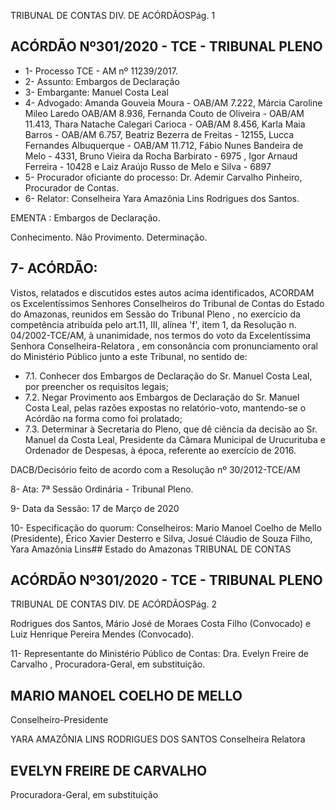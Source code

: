 TRIBUNAL DE CONTAS DIV. DE ACÓRDÃOSPág. 1

## ACÓRDÃO Nº301/2020 - TCE - TRIBUNAL PLENO

- 1- Processo TCE - AM nº 11239/2017.
- 2- Assunto: Embargos de Declaração
- 3- Embargante: Manuel Costa Leal
- 4- Advogado: Amanda Gouveia Moura - OAB/AM 7.222, Márcia Caroline Mileo Laredo OAB/AM 8.936, Fernanda Couto de Oliveira - OAB/AM 11.413, Thara Natache Calegari Carioca - OAB/AM 8.456, Karla Maia Barros - OAB/AM 6.757, Beatriz Bezerra de Freitas -  12155, Lucca Fernandes Albuquerque - OAB/AM 11.712, Fábio Nunes Bandeira de Melo - 4331, Bruno Vieira da Rocha Barbirato - 6975 , Igor Arnaud Ferreira - 10428 e Laiz Araújo Russo de Melo e Silva - 6897
- 5- Procurador  oficiante  do  processo: Dr.  Ademir  Carvalho  Pinheiro,  Procurador  de Contas.
- 6- Relator: Conselheira Yara Amazônia Lins Rodrigues dos Santos.

EMENTA : Embargos de Declaração.

Conhecimento. Não Provimento. Determinação.

## 7- ACÓRDÃO:

Vistos, relatados e discutidos estes autos acima identificados, ACORDAM os Excelentíssimos Senhores Conselheiros do Tribunal de Contas do Estado do Amazonas, reunidos em Sessão do Tribunal Pleno , no exercício da competência atribuída pelo art.11, III,  alínea 'f', item 1, da Resolução n. 04/2002-TCE/AM, à unanimidade, nos termos do voto da Excelentíssima Senhora Conselheira-Relatora , em consonância com pronunciamento oral do Ministério Público junto a este Tribunal, no sentido de:

- 7.1. Conhecer dos Embargos de Declaração do Sr. Manuel Costa Leal, por preencher os requisitos legais;
- 7.2. Negar Provimento aos Embargos de Declaração do Sr. Manuel Costa Leal, pelas razões expostas no relatório-voto, mantendo-se o Acórdão na forma como foi prolatado;
- 7.3. Determinar à  Secretaria  do  Pleno,  que  dê  ciência  da decisão  ao Sr. Manuel  da  Costa  Leal, Presidente da Câmara  Municipal  de Urucurituba e Ordenador de Despesas, à época, referente ao exercício de 2016.

DACB/Decisório feito de acordo com a Resolução nº 30/2012-TCE/AM

8- Ata: 7ª Sessão Ordinária - Tribunal Pleno.

9- Data da Sessão: 17 de Março de 2020

10-  Especificação do quorum: Conselheiros: Mario Manoel Coelho de Mello (Presidente), Érico  Xavier  Desterro  e  Silva,  Josué  Cláudio  de  Souza  Filho,  Yara  Amazônia  Lins## Estado do Amazonas TRIBUNAL DE CONTAS

## ACÓRDÃO Nº301/2020 - TCE - TRIBUNAL PLENO

TRIBUNAL DE CONTAS DIV. DE ACÓRDÃOSPág. 2

Rodrigues dos Santos, Mário José de Moraes Costa Filho (Convocado) e Luiz Henrique Pereira Mendes (Convocado).

11-  Representante do Ministério Público de Contas: Dra. Evelyn Freire de Carvalho , Procuradora-Geral, em substituição.

## MARIO MANOEL COELHO DE MELLO

Conselheiro-Presidente

YARA AMAZÔNIA LINS RODRIGUES DOS SANTOS Conselheira Relatora

## EVELYN FREIRE DE CARVALHO

Procuradora-Geral, em substituição